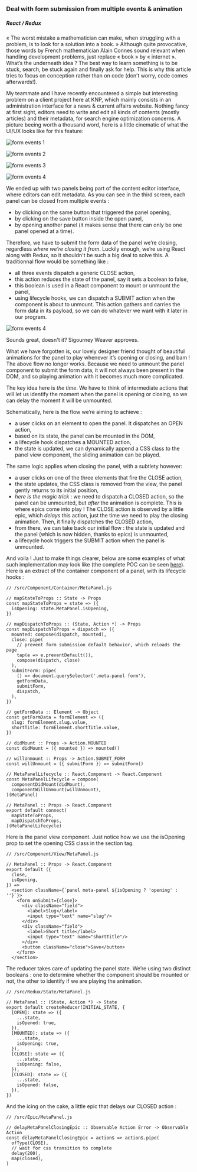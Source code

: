 ### Deal with form submission from multiple events & animation
##### React / Redux

« The worst mistake a mathematician can make, when struggling with a problem, is to look for a solution into a book. » Although quite provocative, those words by French mathematician Alain Connes sound relevant when handling development problems, just replace « book » by « internet ». What’s the underneath idea ? The best way to learn something is to be stuck, search, be stuck again and finally ask for help. This is why this article tries to focus on conception rather than on code (don’t worry, code comes afterwards!).

My teammate and I have recently encountered a simple but interesting problem on a client project here at KNP, which mainly consists in an administration interface for a news & current affairs website. Nothing fancy at first sight, editors need to write and edit all kinds of contents (mostly articles) and their metadata, for search engine optimization concerns. A picture beeing worth a thousand word, here is a little cinematic of what the UI/UX looks like for this feature:

![form events 1](https://raw.githubusercontent.com/jaljo/articles/master/images/fe_1.png)

![form events 2](https://raw.githubusercontent.com/jaljo/articles/master/images/fe_2.png)

![form events 3](https://raw.githubusercontent.com/jaljo/articles/master/images/fe_3.png)

![form events 4](https://raw.githubusercontent.com/jaljo/articles/master/images/fe_4.png)

We ended up with two panels being part of the content editor interface, where editors can edit metadata. As you can see in the third screen, each panel can be closed from multiple events :
* by clicking on the same button that triggered the panel opening,
* by clicking on the save button inside the open panel,
* by opening another panel (it makes sense that there can only be one panel opened at a time).

Therefore, we have to submit the form data of the panel we’re closing, regardless _where we’re closing it from_. Luckily enough, we’re using React along with Redux, so it shouldn't be such a big deal to solve this. A traditionnal flow would be something like :
* all three events dispatch a generic CLOSE action,
* this action reduces the state of the panel, say it sets a boolean to false,
* this boolean is used in a React component to mount or unmount the panel,
* using lifecycle hooks, we can dispatch a SUBMIT action when the component is about to unmount. This action gathers and carries the form data in its payload, so we can do whatever we want with it later in our program.

![form events 4](https://raw.githubusercontent.com/jaljo/articles/master/images/sigourney_small.jpg)

Sounds great, doesn't it? Sigourney Weaver approves.

What we have forgotten is, our lovely designer friend thought of beautiful animations for the panel to play whenever it’s opening or closing, and bam ! The above flow no longer works. Because we need to unmount the panel component to submit the form data, it will not always been present in the DOM, and so playing animation with it becomes much more complicated.

The key idea here is _the time_. We have to think of intermediate actions that will let us identify the moment when the panel is opening or closing, so we can delay the moment it will be unmounted.

Schematically, here is the flow we’re aiming to achieve :
* a user clicks on an element to open the panel. It dispatches an OPEN action,
* based on its state, the panel can be mounted in the DOM,
* a lifecycle hook dispatches a MOUNTED action,
* the state is updated, we can dynamically append a CSS class to the panel view component, the sliding animation can be played.

The same logic applies when closing the panel, with a subtlety however:
* a user clicks on one of the three elements that fire the CLOSE action,
* the state updates, the CSS class is removed from the view, the panel gently returns to its initial position,
* _here is the magic trick_ : we need to dispatch a CLOSED action, so the panel can be unmounted, but _after_ the animation is complete. This is where epics come into play ! The CLOSE action is observed by a little epic, which _delays_ this action, just the time we need to play the closing animation. Then, it finally dispatches the CLOSED action,
* from there, we can take back our initial flow : the state is updated and the panel (which is now hidden, thanks to epics) is unmounted,
* a lifecycle hook triggers the SUBMIT action when the panel is unmounted.

And voila ! Just to make things clearer, below are some examples of what such implementation may look like (the complete POC can be seen [here](https://github.com/jaljo/form-events)). Here is an extract of the container component of a panel, with its lifecycle hooks :

```
// /src/Component/Container/MetaPanel.js

// mapStateToProps :: State -> Props
const mapStateToProps = state => ({
  isOpening: state.MetaPanel.isOpening,
})

// mapDispatchToProps :: (State, Action *) -> Props
const mapDispatchToProps = dispatch => ({
  mounted: compose(dispatch, mounted),
  close: pipe(
    // prevent form submission default behavior, which reloads the page
    tap(e => e.preventDefault()),
    compose(dispatch, close)
  ),
  submitForm: pipe(
    () => document.querySelector('.meta-panel form'),
    getFormData,
    submitForm,
    dispatch,
  ),
})

// getFormData :: Element -> Object
const getFormData = formElement => ({
  slug: formElement.slug.value,
  shortTitle: formElement.shortTitle.value,
})

// didMount :: Props -> Action.MOUNTED
const didMount = ({ mounted }) => mounted()

// willUnmount :: Props -> Action.SUBMIT_FORM
const willUnmount = ({ submitForm }) => submitForm()

// MetaPanelLifecycle :: React.Component -> React.Component
const MetaPanelLifecycle = compose(
  componentDidMount(didMount),
  componentWillUnmount(willUnmount),
)(MetaPanel)

// MetaPanel :: Props -> React.Component
export default connect(
  mapStateToProps,
  mapDispatchToProps,
)(MetaPanelLifecycle)
```

Here is the panel view component. Just notice how we use the isOpening prop to set the opening CSS class in the section tag.

```
// /src/Component/View/MetaPanel.js

// MetaPanel :: Props -> React.Component
export default ({
  close,
  isOpening,
}) =>
  <section className={`panel meta-panel ${isOpening ? 'opening' : ''}`}>
    <form onSubmit={close}>
      <div className="field">
        <label>Slug</label>
        <input type="text" name="slug"/>
      </div>
      <div className="field">
        <label>Short title</label>
        <input type="text" name="shortTitle"/>
      </div>
      <button className="close">Save</button>
    </form>
  </section>
```

The reducer takes care of updating the panel state. We’re using two distinct booleans : one to determine whether the component should be mounted or not, the other to identify if we are playing the animation.

```
// /src/Redux/State/MetaPanel.js

// MetaPanel :: (State, Action *) -> State
export default createReducer(INITIAL_STATE, {
  [OPEN]: state => ({
    ...state,
    isOpened: true,
  }),
  [MOUNTED]: state => ({
    ...state,
    isOpening: true,
  }),
  [CLOSE]: state => ({
    ...state,
    isOpening: false,
  }),
  [CLOSED]: state => ({
    ...state,
    isOpened: false,
  }),
})
```

And the icing on the cake, a little epic that delays our CLOSED action :

```
// /src/Epic/MetaPanel.js

// delayMetaPanelClosingEpic :: Observable Action Error -> Observable Action _
const delayMetaPanelClosingEpic = action$ => action$.pipe(
  ofType(CLOSE),
  // wait for css transition to complete
  delay(200),
  map(closed),
)
```
